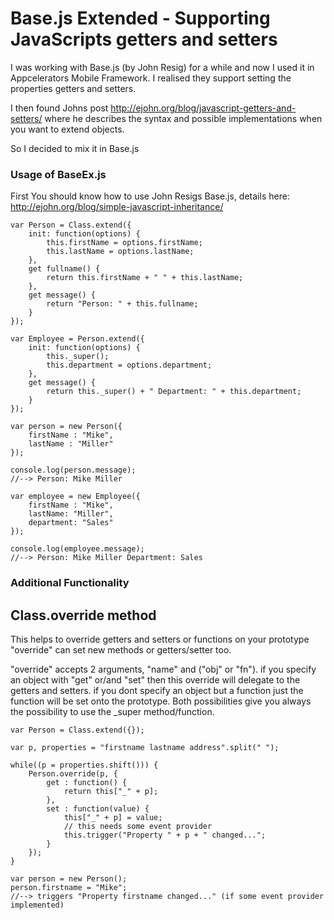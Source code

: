 Base.js Extended - Supporting JavaScripts getters and setters
=============================================================

I was working with Base.js (by John Resig) for a while
and now I used it in Appcelerators Mobile Framework.
I realised they support setting the properties getters and setters.

I then found Johns post http://ejohn.org/blog/javascript-getters-and-setters/
where he describes the syntax and possible implementations when you want
to extend objects.

So I decided to mix it in Base.js

### Usage of BaseEx.js

First You should know how to use John Resigs Base.js, details here: http://ejohn.org/blog/simple-javascript-inheritance/

	var Person = Class.extend({
		init: function(options) {
			this.firstName = options.firstName;
			this.lastName = options.lastName;
		},
		get fullname() {
			return this.firstName + " " + this.lastName;
		},
		get message() {
			return "Person: " + this.fullname;
		}
	});

	var Employee = Person.extend({
		init: function(options) {
			this._super();
			this.department = options.department;
		},
		get message() {
			return this._super() + " Department: " + this.department;
		}
	});

	var person = new Person({
		firstName : "Mike",
		lastName : "Miller"
	});

	console.log(person.message);
	//--> Person: Mike Miller

	var employee = new Employee({
		firstName : "Mike",
		lastName: "Miller",
		department: "Sales"
	});

	console.log(employee.message);
	//--> Person: Mike Miller Department: Sales

### Additional Functionality

## Class.override method

This helps to override getters and setters or functions on your prototype
"override" can set new methods or getters/setter too.

"override" accepts 2 arguments, "name" and ("obj" or "fn").
if you specify an object with "get" or/and "set" then this override will delegate to
the getters and setters. if you dont specify an object but a function 
just the function will be set onto the prototype.
Both possibilities give you always the possibility to use the _super method/function.

	var Person = Class.extend({});

	var p, properties = "firstname lastname address".split(" ");
	
	while((p = properties.shift())) {
		Person.override(p, {
			get : function() {
				return this["_" + p];
			},
			set : function(value) {
				this["_" + p] = value;
				// this needs some event provider
				this.trigger("Property " + p + " changed...";
			}
		});
	}

	var person = new Person();
	person.firstname = "Mike";
	//--> triggers "Property firstname changed..." (if some event provider implemented)